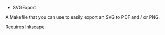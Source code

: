 * SVGExport

A Makefile that you can use to easily export an SVG to PDF and / or PNG.

Requires [Inkscape](https://inkscape.org/)
